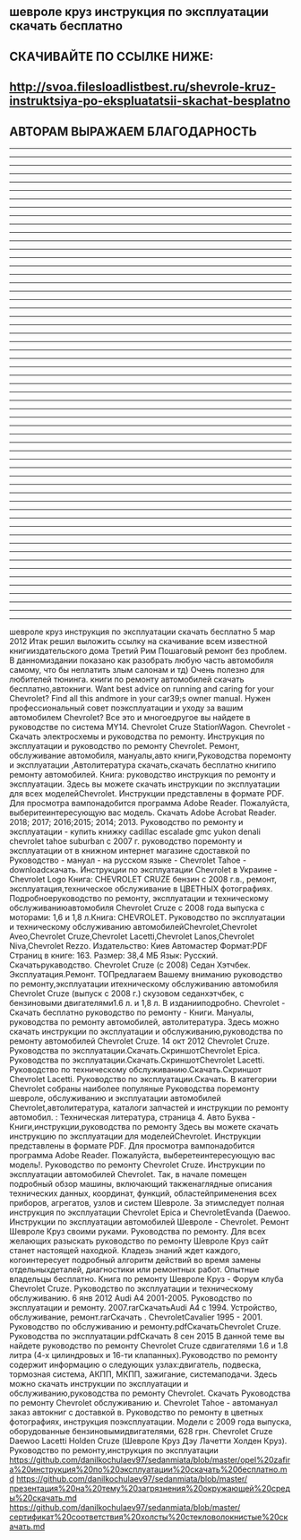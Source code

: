 шевроле круз инструкция по эксплуатации скачать бесплатно
--------------------------------------------------
СКАЧИВАЙТЕ ПО ССЫЛКЕ НИЖЕ:
--------------------------------------------------
http://svoa.filesloadlistbest.ru/shevrole-kruz-instruktsiya-po-ekspluatatsii-skachat-besplatno
--------------------------------------------------
АВТОРАМ ВЫРАЖАЕМ БЛАГОДАРНОСТЬ
--------------------------------------------------
--------------------------------------------------
--------------------------------------------------
--------------------------------------------------
--------------------------------------------------
--------------------------------------------------
--------------------------------------------------
--------------------------------------------------
--------------------------------------------------
--------------------------------------------------
--------------------------------------------------
--------------------------------------------------
--------------------------------------------------
--------------------------------------------------
--------------------------------------------------
--------------------------------------------------
--------------------------------------------------
--------------------------------------------------
--------------------------------------------------
--------------------------------------------------
--------------------------------------------------
--------------------------------------------------
--------------------------------------------------
--------------------------------------------------
--------------------------------------------------
--------------------------------------------------
--------------------------------------------------
--------------------------------------------------
--------------------------------------------------
--------------------------------------------------
--------------------------------------------------
--------------------------------------------------
--------------------------------------------------
--------------------------------------------------
--------------------------------------------------
--------------------------------------------------
--------------------------------------------------
--------------------------------------------------
--------------------------------------------------
--------------------------------------------------
--------------------------------------------------
--------------------------------------------------
--------------------------------------------------
--------------------------------------------------
--------------------------------------------------
--------------------------------------------------
--------------------------------------------------
--------------------------------------------------
--------------------------------------------------
--------------------------------------------------
--------------------------------------------------
--------------------------------------------------
--------------------------------------------------
--------------------------------------------------
--------------------------------------------------
--------------------------------------------------
--------------------------------------------------
--------------------------------------------------
шевроле круз инструкция по эксплуатации скачать бесплатно 5 мар 2012  Итак решил выложить ссылку на скачивание всем известной книгииздательского дома Третий Рим Пошаговый ремонт без проблем. В данномиздании показано как разобрать любую часть автомобиля самому, что бы неплатить злым салонам и тд) Очень полезно для любителей тюнинга. книги по ремонту автомобилей скачать бесплатно,автокниги. Want best advice on running and caring for your Chevrolet? Find all this andmore in your car39;s owner manual.  Нужен профессиональный совет поэксплуатации и уходу за вашим автомобилем Chevrolet? Все это и многоедругое вы найдете в руководстве по  система MY14. Chevrolet Cruze StationWagon. Chevrolet - Скачать электросхемы и руководства по ремонту. Инструкция по эксплуатации и руководство по ремонту Chevrolet. Ремонт, обслуживание автомобиля, мануалы,авто книги,Руководства поремонту и эксплуатации ,Автолитература скачать,скачать бесплатно книгипо ремонту автомобилей. Книга: руководство  инструкция по ремонту и эксплуатации. Здесь вы можете скачать инструкции по эксплуатации для всех моделейChevrolet. Инструкции представлены в формате PDF. Для просмотра вампонадобится программа Adobe Reader. Пожалуйста, выберитеинтересующую вас модель. Скачать Adobe Acrobat Reader. 2018; 2017; 2016;2015; 2014; 2013. Руководство по ремонту и эксплуатации - купить книжку cadillac escalade gmc yukon  denali  chevrolet tahoe  suburban с 2007 г. руководство поремонту и эксплуатации от в книжном интернет магазине  сдоставкой по  Руководство - мануал - на русском языке - Chevrolet Tahoe -downloadскачать. Инструкции по эксплуатации  Chevrolet в Украине - Chevrolet Logo
Книга: CHEVROLET CRUZE бензин с 2008 г.в., ремонт, эксплуатация,техническое обслуживание в ЦВЕТНЫХ фотографиях. Подробноеруководство по ремонту, эксплуатации и техническому обслуживаниюавтомобиля Chevrolet Cruze с 2008 года выпуска с моторами: 1,6 и 1,8 л.Книга: CHEVROLET. Руководство по эксплуатации и техническому обслуживанию автомобилейChevrolet,Chevrolet Aveo,Chevrolet Cruze,Chevrolet Lacetti,Chevrolet Lanos,Chevrolet Niva,Chevrolet Rezzo.  Издательство: Киев Автомастер Формат:PDF Страниц в книге: 163. Размер: 38,4 МБ Язык: Русский. Скачатьрукаводство. Chevrolet Cruze (с 2008) Седан  Хэтчбек. Эксплуатация.Ремонт. ТОПредлагаем Вашему вниманию руководство по ремонту,эксплуатации итехническому обслуживанию автомобиля Chevrolet Cruze (выпуск с 2008 г.) скузовом седанхэтчбек, с бензиновыми двигателями1.6 л. и 1,8 л. В изданииподробно. Chevrolet - Скачать бесплатно руководство по ремонту - Книги. Мануалы, руководства по ремонту автомобилей, автолитература. Здесь можно скачать инструкции по эксплуатации и обслуживанию,руководства по ремонту автомобилей Chevrolet Cruze. 14 окт 2012  Chevrolet Cruze. Руководства по эксплуатации.Скачать.CкриншотChevrolet Epica. Руководства по эксплуатации.Скачать.CкриншотChevrolet Lacetti. Руководство по техническому обслуживанию.Скачать.Cкриншот Chevrolet Lacetti. Руководство по эксплуатации.Скачать. В категории Chevrolet собраны наиболее популяные Руководства поремонту шевроле, обслуживанию и эксплуатации автомобилей Chevrolet,автолитература, каталоги запчастей и инструкции по ремонту автомобил. : Техническая литература, страница 4. Авто Буква - Книги,инструкции,руководства по ремонту
Здесь вы можете скачать инструкцию по эксплуатации для моделейChevrolet. Инструкции представлены в формате PDF. Для просмотра вампонадобится программа Adobe Reader. Пожалуйста, выберетеинтересующую вас модель!. Руководство по ремонту Chevrolet Cruze. Инструкции по эксплуатации автомобилей Chevrolet. Так, в начале помещен подробный обзор машины, включающий такженаглядные описания технических данных, координат, функций, областейприменения всех приборов, агрегатов, узлов и систем Шевроле. За этимследует полная инструкция по эксплуатации Chevrolet Epica и ChevroletEvanda (Daewoo. Инструкции по эксплуатации автомобилей Шевроле - Chevrolet. Ремонт Шевроле Круз своими руками. Руководства по ремонту. Для всех желающих разыскать руководство по ремонту Шевроле Круз сайт станет настоящей находкой. Кладезь знаний ждет каждого, когоинтересует подробный алгоритм действий во время замены отдельныхдеталей, диагностики или ремонтных работ. Опытные владельцы бесплатно. Книга по ремонту Шевроле Круз - Форум клуба Chevrolet Cruze. Руководство по эксплуатации и техническому обслуживанию. 6 янв 2012  Audi A4 2001-2005. Руководство по эксплуатации и ремонту. 2007.rarСкачатьAudi A4 с 1994. Устройство, обслуживание, ремонт.rarСкачать . ChevroletCavalier 1995 - 2001. Руководство по обслуживанию и ремонту.pdfСкачатьChevrolet Cruze. Руководства по эксплуатации.pdfСкачать
8 сен 2015  В данной теме вы найдете руководство по ремонту Chevrolet Cruze сдвигателями 1.6 и 1.8 литра (4-х цилиндровых и 16-ти клапанных).Руководство по ремонту содержит информацию о следующих узлах:двигатель, подвеска, тормозная система, АКПП, МКПП, зажигание, системаподачи. Здесь можно скачать инструкции по эксплуатации и обслуживанию,руководства по ремонту Chevrolet. Скачать Руководства по ремонту Chevrolet обслуживанию и. Chevrolet Tahoe - автомануал заказ автокниг с доставкой в. Руководство по ремонту в цветных фотографиях, инструкция поэксплуатации. Модели с 2009 года выпуска, оборудованные бензиновымидвигателями, 628 грн. Chevrolet Cruze  Daewoo Lacetti  Holden Cruze (Шевроле Круз  Дэу Лачетти  Холден Круз). Руководство по ремонту,инструкция по эксплуатации
https://github.com/danilkochulaev97/sedanmiata/blob/master/opel%20zafira%20инструкция%20по%20эксплуатации%20скачать%20бесплатно.md
https://github.com/danilkochulaev97/sedanmiata/blob/master/презентация%20на%20тему%20загрязнения%20окружающей%20среды%20скачать.md
https://github.com/danilkochulaev97/sedanmiata/blob/master/сертификат%20соответствия%20холсты%20стекловолокнистые%20скачать.md